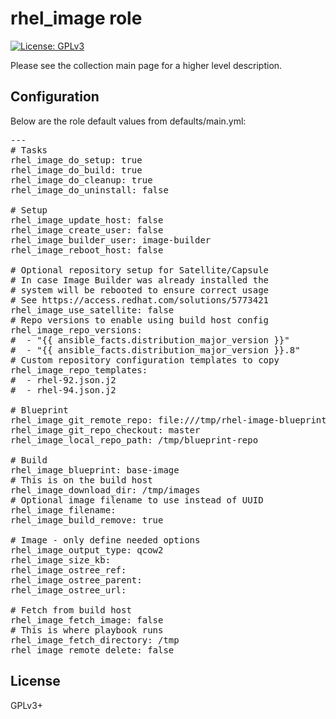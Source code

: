 # rhel_image role

[![License: GPLv3](https://img.shields.io/badge/license-GPLv3-brightgreen.svg)](https://www.gnu.org/licenses/gpl-3.0)

Please see the collection main page for a higher level description.

## Configuration

Below are the role default values from defaults/main.yml:

<pre>
---
# Tasks
rhel_image_do_setup: true
rhel_image_do_build: true
rhel_image_do_cleanup: true
rhel_image_do_uninstall: false

# Setup
rhel_image_update_host: false
rhel_image_create_user: false
rhel_image_builder_user: image-builder
rhel_image_reboot_host: false

# Optional repository setup for Satellite/Capsule
# In case Image Builder was already installed the
# system will be rebooted to ensure correct usage
# See https://access.redhat.com/solutions/5773421
rhel_image_use_satellite: false
# Repo versions to enable using build host config
rhel_image_repo_versions:
#  - "{{ ansible_facts.distribution_major_version }}"
#  - "{{ ansible_facts.distribution_major_version }}.8"
# Custom repository configuration templates to copy
rhel_image_repo_templates:
#  - rhel-92.json.j2
#  - rhel-94.json.j2

# Blueprint
rhel_image_git_remote_repo: file:///tmp/rhel-image-blueprints.git
rhel_image_git_repo_checkout: master
rhel_image_local_repo_path: /tmp/blueprint-repo

# Build
rhel_image_blueprint: base-image
# This is on the build host
rhel_image_download_dir: /tmp/images
# Optional image filename to use instead of UUID
rhel_image_filename:
rhel_image_build_remove: true

# Image - only define needed options
rhel_image_output_type: qcow2
rhel_image_size_kb:
rhel_image_ostree_ref:
rhel_image_ostree_parent:
rhel_image_ostree_url:

# Fetch from build host
rhel_image_fetch_image: false
# This is where playbook runs
rhel_image_fetch_directory: /tmp
rhel_image_remote_delete: false
</pre>

## License

GPLv3+
